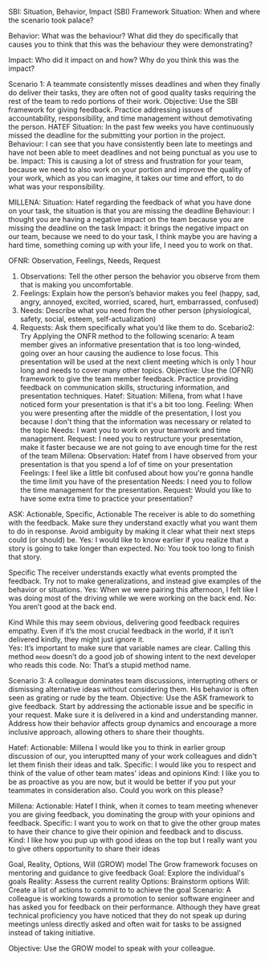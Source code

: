SBI: Situation, Behavior, Impact (SBI) Framework
Situation: 
When and where the scenario took palace?

Behavior:
What was the behaviour?
What did they do specifically that causes you to think that this was the behaviour they were demonstrating?

Impact:
Who did it impact on and how?
Why do you think this was the impact?

Scenario 1:
A teammate consistently misses deadlines and when they finally do deliver their tasks, they are often not of good quality tasks requiring the rest of the team to redo portions of their work.
Objective: Use the SBI framework for giving feedback. Practice addressing issues of accountability, responsibility, and time management without demotivating the person.
HATEF
Situation: In the past few weeks you have continuously missed the deadline for the submitting your portion in the project.
Behaviour: I can see that you have consistently been late to meetings and have not been able to meet deadlines and not being punctual as you use to be. 
Impact: This is causing a lot of stress and frustration for your team, because we need to also work on your portion and improve the quality of your work, which as you can imagine, it takes our time and effort, to do what was your responsibility.

MILLENA: 
Situation: Hatef regarding the feedback of what you have done on your task, the situation is that you are missing the deadline
Behaviour: I thought you are having a negative impact on the team because you are missing the deadline on the task
Impact: it brings the negative impact on our team, because we need to do your task, I think maybe you are having a hard time, something coming up with your life, I need you to work on that.




OFNR: Observation, Feelings, Needs, Request
1. Observations:  Tell the other person the behavior you observe from them that is making you uncomfortable.
2. Feelings:  Explain how the person’s behavior makes you feel (happy, sad, angry, annoyed, excited, worried, scared, hurt, embarrassed, confused)
3. Needs: Describe what you need from the other person (physiological, safety, social, esteem, self-actualization)
4. Requests: Ask them specifically what you’d like them to do.
Scebario2: 
Try Applying the ONFR method to the following scenario: A team member gives an informative presentation that is too long-winded, going over an hour causing the audience to lose focus. This presentation will be used at the next client meeting which is only 1 hour long and needs to cover many other topics.
Objective: Use the (OFNR) framework to give the team member feedback. Practice providing feedback on communication skills, structuring information, and presentation techniques.
Hatef: 
Situation: Millena, from what I have noticed form your presentation is that it's a bit too long.
Feeling: When you were presenting after the middle of the presentation, I lost you because I don't thing that the information was necessary or related to the topic
Needs: I want you to work on your teamwork and time management.
Request: I need you to restructure your presentation, make it faster because we are not going to ave enough time for the rest of the team 
Millena:
Observation: Hatef from I have observed from your presentation is that you spend a lof of time on your presentation 
Feelings: I feel like a little bit confused about how you're gonna handle the time limit you have of the presentation
Needs: I need you to follow the time management for the presentation.
Request: Would you like to have some extra time to practice your presentation? 



ASK: Actionable, Specific,
Actionable
The receiver is able to do something with the feedback. Make sure they understand exactly what you want them to do in response. Avoid ambiguity by making it clear what their next steps could (or should) be.
Yes: I would like to know earlier if you realize that a story is going to take longer than expected. 
No: You took too long to finish that story. 

Specific
The receiver understands exactly what events prompted the feedback. Try not to make generalizations, and instead give examples of the behavior or situations. 
Yes: When we were pairing this afternoon, I felt like I was doing most of the driving while we were working on the back end. 
No: You aren’t good at the back end.

Kind
While this may seem obvious, delivering good feedback requires empathy. Even if it’s the most crucial feedback in the world, if it isn’t delivered kindly, they might just ignore it.  
Yes: It’s important to make sure that variable names are clear. Calling this method `meow` doesn’t do a good job of showing intent to the next developer who reads this code. 
No: That’s a stupid method name.

Scenario 3: A colleague dominates team discussions, interrupting others or dismissing alternative ideas without considering them. His behavior is often seen as grating or rude by the team.
Objective: Use the ASK framework to give feedback. Start by addressing the actionable issue and be specific in your request. Make sure it is delivered in a kind and understanding manner. Address how their behavior affects group dynamics and encourage a more inclusive approach, allowing others to share their thoughts.

Hatef: 
Actionable: Millena I would like you to think in earlier group discussion of our, you interuptted many of your work colleagues and didn't let them finish their ideas and talk.
Specific: I would like you to respect and think of the value of other team mates' ideas and opinions
Kind: I like you to be as proactive as you are now, but it would be better if you put your teammates in consideration also. Could you work on this please?

Millena:
Actionable: Hatef I think, when it comes to team meeting whenever you are giving feedback, you dominating the group with your opinions and feedback.
Specific: I want you to work on that to give the other group mates to have their chance to give their opinion and feedback and to discuss.
Kind: I like how you pup up with good ideas on the top but I really want you to give others opportunity to share their ideas


Goal, Reality, Options, Will (GROW) model
The Grow framework focuses on mentoring and guidance to give feedback
Goal: Explore the individual's goals
Reality: Assess the current reality
Options: Brainstorm options
Will: Create a list of actions to commit to to achieve the goal
Scenario: A colleague is working towards a promotion to senior software engineer and has asked you for feedback on their performance. Although they have great technical proficiency you have noticed that they do not speak up during meetings unless directly asked and often wait for tasks to be assigned instead of taking initiative.

Objective: Use the GROW model to speak with your colleague.

